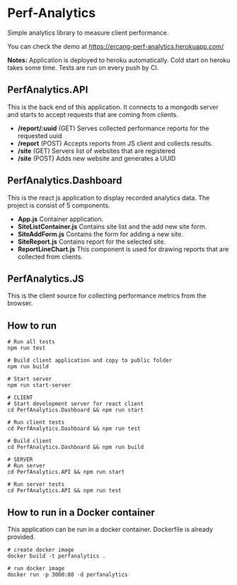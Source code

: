 # Perf-Analytics
Simple analytics library to measure client performance.

You can check the demo at https://ercang-perf-analytics.herokuapp.com/

**Notes:** Application is deployed to heroku automatically. Cold start on heroku takes some time. Tests are run on every push by CI.

## PerfAnalytics.API
This is the back end of this application. It connects to a mongodb server and starts to accept requests that are coming from clients.

- **/report/:uuid** (GET) Serves collected performance reports for the requested uuid
- **/report** (POST) Accepts reports from JS client and collects results.
- **/site** (GET) Servers list of websites that are registered
- **/site** (POST) Adds new website and generates a UUID

## PerfAnalytics.Dashboard
This is the react js application to display recorded analytics data. The project is consist of 5 components.
- **App.js** Container application.
- **SiteListContainer.js** Contains site list and the add new site form.
- **SiteAddForm.js** Contains the form for adding a new site.
- **SiteReport.js** Contains report for the selected site.
- **ReportLineChart.js** This component is used for drawing reports that are collected from clients.

## PerfAnalytics.JS
This is the client source for collecting performance metrics from the browser.

## How to run
```
# Run all tests
npm run test

# Build client application and copy to public folder
npm run build

# Start server
npm run start-server

# CLIENT
# Start development server for react client 
cd PerfAnalytics.Dashboard && npm run start

# Run client tests
cd PerfAnalytics.Dashboard && npm run test

# Build client
cd PerfAnalytics.Dashboard && npm run build

# SERVER
# Run server
cd PerfAnalytics.API && npm run start

# Run server tests
cd PerfAnalytics.API && npm run test
```

## How to run in a Docker container
This application can be run in a docker container. Dockerfile is already provided.

```
# create docker image
docker build -t perfanalytics .

# run docker image
docker run -p 3000:80 -d perfanalytics

```
